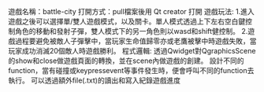 遊戲名稱：battle-city
打開方式：pull檔案後用 Qt creator 打開
遊戲玩法:
1.進入遊戲之後可以選擇單/雙人遊戲模式，以及關卡。單人模式透過上下左右空白鍵控制角色的移動和發射子彈，雙人模式下的另一角色則以wasd和shift健控制。
2.遊戲過程要避免被敵人子彈擊中，當玩家生命值歸零亦或老鷹被擊中時遊戲失敗，當玩家成功消滅20個敵人時遊戲勝利。
程式邏輯:
透過Qwidget對QgraphicsScene的show和close做遊戲頁面的轉換，並在scene內做遊戲的創建。
設計不同的function，當有碰撞或keypressevent等事件發生時，便會呼叫不同的function去執行。
可以透過額外file(.txt)的讀出和寫入紀錄遊戲進度
